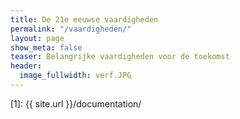```yaml
---
title: De 21e eeuwse vaardigheden
permalink: "/vaardigheden/"
layout: page
show_meta: false
teaser: Belangrijke vaardigheden voor de toekomst
header:
  image_fullwidth: verf.JPG
---
```


 [1]: {{ site.url }}/documentation/
